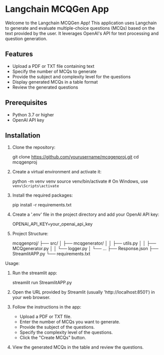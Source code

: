 # Langchain MCQGen App

Welcome to the Langchain MCQGen App! This application uses Langchain to generate and evaluate multiple-choice questions (MCQs) based on the text provided by the user. It leverages OpenAI's API for text processing and question generation.

## Features

- Upload a PDF or TXT file containing text
- Specify the number of MCQs to generate
- Provide the subject and complexity level for the questions
- Display generated MCQs in a table format
- Review the generated questions

## Prerequisites

- Python 3.7 or higher
- OpenAI API key

## Installation

1. Clone the repository:
   
   git clone https://github.com/yourusername/mcqgenproj.git
   cd mcqgenproj

2. Create a virtual environment and activate it:

   python -m venv venv
   source venv/bin/activate  # On Windows, use `venv\Scripts\activate`

3. Install the required packages:

   pip install -r requirements.txt

4. Create a '.env' file in the project directory and add your OpenAI API key:

   OPENAI_API_KEY=your_openai_api_key

5. Project Structure:

   mcqgenproj/
├── src/
│   ├── mcqgenerator/
│   │   ├── utils.py
│   │   ├── MCQgenerator.py
│   │   └── logger.py
│   └── ...
├── Response.json
├── StreamlitAPP.py
└── requirements.txt


Usage:

1. Run the streamlit app:

   streamlit run StreamlitAPP.py

2. Open the URL provided by Streamlit (usually 'http://localhost:8501') in your web browser.

3. Follow the instructions in the app:

   * Upload a PDF or TXT file.
   * Enter the number of MCQs you want to generate.
   * Provide the subject of the questions.
   * Specify the complexity level of the questions.
   * Click the "Create MCQs" button.

4. View the generated MCQs in the table and review the questions.


